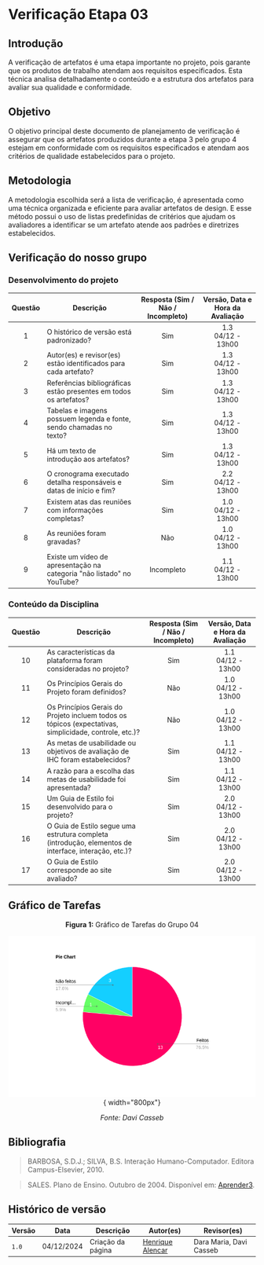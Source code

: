 # Verificação Etapa 03

## Introdução
A verificação de artefatos é uma etapa importante no projeto, pois garante que os produtos de trabalho atendam aos requisitos especificados. Esta técnica analisa detalhadamente o conteúdo e a estrutura dos artefatos para avaliar sua qualidade e conformidade.

## Objetivo
O objetivo principal deste documento de planejamento de verificação é assegurar que os artefatos produzidos durante a etapa 3 pelo grupo 4 estejam em conformidade com os requisitos especificados e atendam aos critérios de qualidade estabelecidos para o projeto. 

## Metodologia 
A metodologia escolhida será a lista de verificação, é apresentada como uma técnica organizada e eficiente para avaliar artefatos de design. E esse método possui o uso de listas predefinidas de critérios que ajudam os avaliadores a identificar se um artefato atende aos padrões e diretrizes estabelecidos. 

## Verificação do nosso grupo

### Desenvolvimento do projeto 

<center>

| **Questão** | **Descrição** | **Resposta (Sim / Não / Incompleto)** | **Versão, Data e Hora da Avaliação** |
|:-----------:|---------------|:-------------------------------------:|:------------------------------------:| 
| 1           | O histórico de versão está padronizado?              |  Sim                                     |         1.3 <br> 04/12 - 13h00                     |
| 2           | Autor(es) e revisor(es) estão identificados para cada artefato? |      Sim                          |        1.3 <br> 04/12 - 13h00                               |
| 3           | Referências bibliográficas estão presentes em todos os artefatos? |         Sim                 |               1.3 <br> 04/12 - 13h00                        |
| 4           | Tabelas e imagens possuem legenda e fonte, sendo chamadas no texto? |          Sim       |                  1.3 <br> 04/12 - 13h00                     |
| 5           | Há um texto de introdução aos artefatos?              |                   Sim                    |              1.3 <br> 04/12 - 13h00                         |
| 6           | O cronograma executado detalha responsáveis e datas de início e fim? |         Sim          |                    2.2 <br> 04/12 - 13h00                   |
| 7           | Existem atas das reuniões com informações completas?  |                     Sim                  |              1.0 <br> 04/12 - 13h00                         |
| 8           | As reuniões foram gravadas?                          |                  Não                     |              1.0 <br> 04/12 - 13h00                         |
| 9           | Existe um vídeo de apresentação na categoria "não listado" no YouTube? |     Incompleto     |                1.1 <br> 04/12 - 13h00                       |

</center>

### Conteúdo da Disciplina  

<center>

| **Questão** | **Descrição** | **Resposta (Sim / Não / Incompleto)** | **Versão, Data e Hora da Avaliação** |
|:-----------:|---------------|:-------------------------------------:|:------------------------------------:|
| 10          | As características da plataforma foram consideradas no projeto? |   Sim      |                   1.1 <br> 04/12 - 13h00                    |
| 11          | Os Princípios Gerais do Projeto foram definidos?     |             Não                         |                 1.0 <br> 04/12 - 13h00                      |
| 12          | Os Princípios Gerais do Projeto incluem todos os tópicos (expectativas, simplicidade, controle, etc.)? | Não |              1.0 <br> 04/12 - 13h00                         |
| 13          | As metas de usabilidade ou objetivos de avaliação de IHC foram estabelecidos? | Sim |                  1.1 <br> 04/12 - 13h00                     |
| 14          | A razão para a escolha das metas de usabilidade foi apresentada? |   Sim   |             1.1 <br> 04/12 - 13h00                          |
| 15          | Um Guia de Estilo foi desenvolvido para o projeto?   |               Sim                        |           2.0 <br> 04/12 - 13h00                            |
| 16          | O Guia de Estilo segue uma estrutura completa (introdução, elementos de interface, interação, etc.)? | Sim |         2.0 <br> 04/12 - 13h00                              |
| 17          | O Guia de Estilo corresponde ao site avaliado?       |    Sim  | 2.0 <br> 04/12 - 13h00  |

</center>

## Gráfico de Tarefas

<center>

**Figura 1:** Gráfico de Tarefas do Grupo 04

![Pie Chart das Tarefas](../../assets/verificações/grafico403.png){ width="800px"}

_Fonte: Davi Casseb_

</center>

## Bibliografia
> BARBOSA, S.D.J.; SILVA, B.S. Interação Humano-Computador. Editora Campus-Elsevier, 2010.

> SALES. Plano de Ensino. Outubro de 2004. Disponível em: <a href="hhttps://aprender3.unb.br/pluginfile.php/2972625/mod_resource/content/56/Plano_de_Ensino%20FIHC%20022024%20Turma%2001%20v1.pdf" target="_blank">Aprender3</a>.

## Histórico de versão

| Versão | Data       | Descrição                                | Autor(es)                                                                                       | Revisor(es)                                                                                                                                    |
| ------ | ---------- | ---------------------------------------- | ----------------------------------------------------------------------------------------------- | ---------------------------------------------------------------------------------------------------------------------------------------------- |
| `1.0`  | 04/12/2024 | Criação da página                     | [Henrique Alencar](https://github.com/henryqma) | Dara Maria, Davi Casseb |